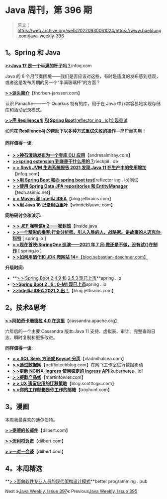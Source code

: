 # Java 周刊，第 396 期

> 原文：<https://web.archive.org/web/20220930061024/https://www.baeldung.com/java-weekly-396>

## **1。Spring 和 Java**

[**>>Java 17 是一个半满的杯子吗？**](https://web.archive.org/web/20220628132500/https://www.infoq.com/news/2021/07/java-17-glass)infoq.com

Java 的 6 个月节奏困境——我们是否应该对这些，有时是适度的发布感到悲观，或者这是发布周期的另一个“半满玻璃杯”的方面？

[**> >派头简介**](https://web.archive.org/web/20220628132500/https://thorben-janssen.com/introduction-panache/)【thorben-janssen.com】

认识 Panache——一个 Quarkus 特有的库，用于在 Java 中非常容易地实现存储库和活动记录模式。

[**> >用 Resilience4j 和 Spring Boot**[reflector ing . io]实现重试](https://web.archive.org/web/20220628132500/https://reflectoring.io/retry-with-springboot-resilience4j/)

如何**在 Resilience4j 的帮助下以多种方式重试失败的操作**—简短而实用！

#### **同样值得一读:**

*   [**> >神石滚动发布为一个夸库 CLI 应用**](https://web.archive.org/web/20220628132500/https://andresalmiray.com/crafting-rolling-releases-for-a-quarkus-cli-application/)【andresalmiray.com】
*   [**>>spring extension 到底是干什么用的？**](https://web.archive.org/web/20220628132500/https://rieckpil.de/what-the-heck-is-the-springextension-used-for/)rieckpil . de
*   [**> > Snyk JVM 生态系统报告 2021 发现 Java 11 在生产中的使用增加**](https://web.archive.org/web/20220628132500/https://www.infoq.com/news/2021/07/snyk-jvm-2021/)【infoq.com】
*   [**> >用 Spring Boot 和@ spring boot test**](https://web.archive.org/web/20220628132500/https://reflectoring.io/spring-boot-test/)[reflector ing . io]测试
*   [**> >使用 Spring Data JPA repositories 和 EntityManager**](https://web.archive.org/web/20220628132500/https://tech.asimio.net/2021/07/26/Writing-dynamic-SQL-queries-using-Spring-Data-JPA-Repositories-and-EntityManager.html)【tech.asimio.net】
*   [**> > Maven 和 IntelliJ IDEA**](https://web.archive.org/web/20220628132500/https://blog.jetbrains.com/idea/2021/07/using-maven-in-intellij-idea/)【blog.jetbrains.com】
*   [**> >用 Java 16 记录用百里叶**](https://web.archive.org/web/20220628132500/https://www.wimdeblauwe.com/blog/2021/07/25/using-records-with-thymeleaf/)【wimdeblauwe.com】

**网络研讨会和演示:**

*   [**> > JEP 咖啡馆# 2——密封班**](https://web.archive.org/web/20220628132500/https://inside.java/2021/07/22/jepcafe2/)【inside.java
*   [**> >一个精彩的播客:行业分析师、引人入胜的人、战略家、讲故事的人迈克尔·科特**](https://web.archive.org/web/20220628132500/https://spring.io/blog/2021/07/22/a-bootiful-podcast-industry-analyst-fascinating-person-strategist-and-storyteller-michael-cot) [ spring.io ]
*   [**> >现在首映:SpringOne 巡演——2021 年 7 月:做还是不做，没有试{}在制作**](https://web.archive.org/web/20220628132500/https://spring.io/blog/2021/07/23/premiering-now-springone-tour-july-2021-do-or-do-not-there-is-no-try-in-production) [ spring.io ]
*   [**> >如何用硒化和 JDK 爬网站 14+**【blog.sebastian-daschner.com】](https://web.archive.org/web/20220628132500/https://blog.sebastian-daschner.com/entries/crawling-websites-selenide-jdk14)

**升级时间:**

*   **[> > Spring Boot 2.4.9 和](https://web.archive.org/web/20220628132500/https://spring.io/blog/2021/07/22/spring-boot-2-4-9-is-now-available) [2.5.3 现已上市](https://web.archive.org/web/20220628132500/https://spring.io/blog/2021/07/22/spring-boot-2-5-3-is-now-available)**spring . io
*   [**>>Spring Boot 2 . 6 . 0-M1 现已上市**](https://web.archive.org/web/20220628132500/https://spring.io/blog/2021/07/22/spring-boot-2-6-0-m1-is-now-available)spring . io
*   [**>>IntelliJ IDEA 2021.2 出！**](https://web.archive.org/web/20220628132500/https://blog.jetbrains.com/idea/2021/07/intellij-idea-2021-2/)【blog.jetbrains.com】

## **2。技术&思考**

[**> >阿帕奇卡珊德拉 4.0 在这里**](https://web.archive.org/web/20220628132500/https://cassandra.apache.org/_/blog/Apache-Cassandra-4.0-is-Here.html)【cassandra.apache.org】

六年后的一个主要 Cassandra 版本:Java 11 支持、虚拟表、审计、完整查询日志、瞬时复制和更多改进。

**同样值得一读:**

*   [**> > SQL Seek 方法或 Keyset 分页**](https://web.archive.org/web/20220628132500/https://vladmihalcea.com/sql-seek-keyset-pagination/)【vladmihalcea.com】
*   [**> >通过数据网**](https://web.archive.org/web/20220628132500/https://netflixtechblog.com/data-movement-in-netflix-studio-via-data-mesh-3fddcceb1059)【netflixtechblog.com】在网飞工作室进行数据移动
*   [**> >更新 NGINX-Ingress 使用稳定的 Ingress API**](https://web.archive.org/web/20220628132500/https://kubernetes.io/blog/2021/07/26/update-with-ingress-nginx/)[kubernetes . io]
*   [**> >提取产品线**](https://web.archive.org/web/20220628132500/https://martinfowler.com/articles/patterns-legacy-displacement/extract-product-lines.html)【martinfowler.com】
*   [**> > UX 遗留应用的迁移策略**](https://web.archive.org/web/20220628132500/https://blog.scottlogic.com/2021/07/16/UX-Migration-Strategy.html)【blog.scottlogic.com】
*   [**> >你的工作邮箱是你工作的邮箱**](https://web.archive.org/web/20220628132500/https://www.troyhunt.com/your-work-email-address-is-your-works-email-address/)【troyhunt.com】

## **3。漫画**

本周我最喜欢的迪尔伯特。

[**> >泰德的长邮件**](https://web.archive.org/web/20220628132500/https://dilbert.com/strip/2021-07-28)【dilbert.com】

[**> >沃利将负责**](https://web.archive.org/web/20220628132500/https://dilbert.com/strip/2021-07-26)【dilbert.com】

[**> >一对一会谈**](https://web.archive.org/web/20220628132500/https://dilbert.com/strip/2021-07-27)【dilbert.com】

## **4。本周精选**

**[> >面向软件专业人员的现代架构设计模式](https://web.archive.org/web/20220628132500/https://betterprogramming.pub/modern-day-architecture-design-patterns-for-software-professionals-9056ee1ed977)**better programming . pub

Next **»**[Java Weekly, Issue 397](/web/20220628132500/https://www.baeldung.com/java-weekly-397)**«** Previous[Java Weekly, Issue 395](/web/20220628132500/https://www.baeldung.com/java-weekly-395)